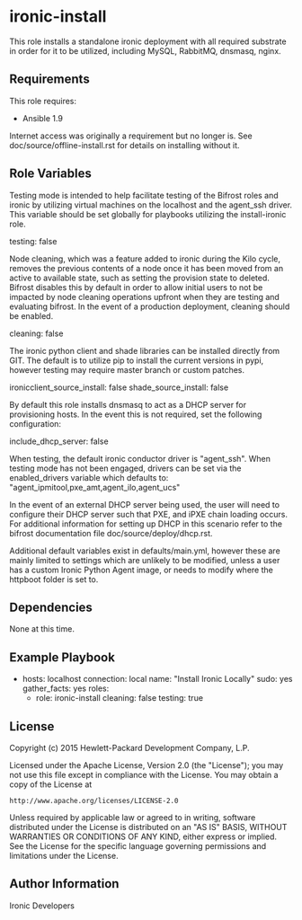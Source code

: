 ironic-install
=========

This role installs a standalone ironic deployment with all required substrate
in order for it to be utilized, including MySQL, RabbitMQ, dnsmasq, nginx.

Requirements
------------

This role requires:

- Ansible 1.9

Internet access was originally a requirement but no longer is. See
doc/source/offline-install.rst for details on installing without it.

Role Variables
--------------

Testing mode is intended to help facilitate testing of the Bifrost roles and
ironic by utilizing virtual machines on the localhost and the agent_ssh
driver. This variable should be set globally for playbooks utilizing the
install-ironic role.

testing: false

Node cleaning, which was a feature added to ironic during the Kilo cycle,
removes the previous contents of a node once it has been moved from an
active to available state, such as setting the provision state to deleted.
Bifrost disables this by default in order to allow initial users to not be
impacted by node cleaning operations upfront when they are testing and
evaluating bifrost. In the event of a production deployment, cleaning
should be enabled.

cleaning: false

The ironic python client and shade libraries can be installed directly from
GIT. The default is to utilize pip to install the current versions in pypi,
however testing may require master branch or custom patches.

ironicclient_source_install: false
shade_source_install: false

By default this role installs dnsmasq to act as a DHCP server for provisioning
hosts.  In the event this is not required, set the following configuration:

include_dhcp_server: false

When testing, the default ironic conductor driver is "agent_ssh". When
testing mode has not been engaged, drivers can be set via the enabled_drivers
variable which defaults to: "agent_ipmitool,pxe_amt,agent_ilo,agent_ucs"

In the event of an external DHCP server being used, the user will need to
configure their DHCP server such that PXE, and iPXE chain loading occurs.
For additional information for setting up DHCP in this scenario refer to
the bifrost documentation file doc/source/deploy/dhcp.rst.

Additional default variables exist in defaults/main.yml, however these are
mainly limited to settings which are unlikely to be modified, unless a user
has a custom Ironic Python Agent image, or needs to modify where the httpboot
folder is set to.

Dependencies
------------

None at this time.

Example Playbook
----------------

- hosts: localhost
  connection: local
  name: "Install Ironic Locally"
  sudo: yes
  gather_facts: yes
  roles:
    - role: ironic-install
      cleaning: false
      testing: true

License
-------

Copyright (c) 2015 Hewlett-Packard Development Company, L.P.

Licensed under the Apache License, Version 2.0 (the "License");
you may not use this file except in compliance with the License.
You may obtain a copy of the License at

    http://www.apache.org/licenses/LICENSE-2.0

Unless required by applicable law or agreed to in writing, software
distributed under the License is distributed on an "AS IS" BASIS,
WITHOUT WARRANTIES OR CONDITIONS OF ANY KIND, either express or implied.
See the License for the specific language governing permissions and
limitations under the License.

Author Information
------------------

Ironic Developers
